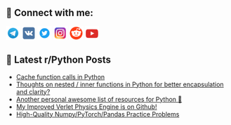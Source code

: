 ## 🔎 Connect with me:
[<img src="https://github.com/bullbesh/bullbesh/blob/main/images/Telegram.png" width="32" height="32" />](https://t.me/bullbesh)
[<img src="https://github.com/bullbesh/bullbesh/blob/main/images/VK.png" width="32" height="32" />](https://vk.com/bullbesh)
[<img src="https://github.com/bullbesh/bullbesh/blob/main/images/Twitter.png" width="32" height="32" />](https://twitter.com/bullbesh1)
[<img src="https://github.com/bullbesh/bullbesh/blob/main/images/Instagram.png" width="32" height="32" />](https://www.instagram.com/bullbesh)
[<img src="https://github.com/bullbesh/bullbesh/blob/main/images/Reddit.png" width="32" height="32" />](https://www.reddit.com/user/bullbesh)
[<img src="https://github.com/bullbesh/bullbesh/blob/main/images/YouTube.png" width="32" height="32" />](https://www.youtube.com/channel/UCtfjRs6uzgq5mfm8S06WTcg)

## 📕 Latest r/Python Posts
<!-- BLOG-POST-LIST:START -->
- [Cache function calls in Python](https://www.reddit.com/r/Python/comments/106sobq/cache_function_calls_in_python/)
- [Thoughts on nested / inner functions in Python for better encapsulation and clarity?](https://www.reddit.com/r/Python/comments/106rsv8/thoughts_on_nested_inner_functions_in_python_for/)
- [Another personal awesome list of resources for Python 🐍](https://www.reddit.com/r/Python/comments/106rsi4/another_personal_awesome_list_of_resources_for/)
- [My Improved Verlet Physics Engine is on Github!](https://www.reddit.com/r/Python/comments/106r96x/my_improved_verlet_physics_engine_is_on_github/)
- [High-Quality Numpy/PyTorch/Pandas Practice Problems](https://www.reddit.com/r/Python/comments/106q8ux/highquality_numpypytorchpandas_practice_problems/)
<!-- BLOG-POST-LIST:END -->
